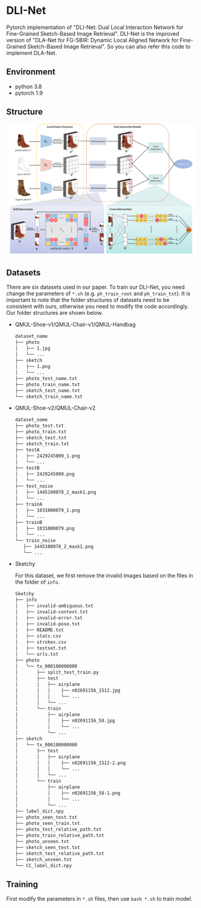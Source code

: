 # DLI-Net
Pytorch implementation of "DLI-Net: Dual Local Interaction Network for Fine-Grained Sketch-Based Image Retrieval". DLI-Net is the improved version of "DLA-Net for FG-SBIR: Dynamic Local Aligned Network for Fine-Grained Sketch-Based Image Retrieval". So you can also refer this code to implement DLA-Net.

## Environment
- python 3.8
- pytorch 1.9

## Structure
![image](structure.svg)

## Datasets
There are six datasets used in our paper. To train our DLI-Net, you need change the parameters of `*.sh` (e.g. `ph_train_root` and `ph_train_txt`). It is important to note that the folder structures of datasets need to be consistent with ours, otherwise you need to modify the code accordingly. Our folder structures are shown below.

- QMUL-Shoe-v1/QMUL-Chair-v1/QMUL-Handbag
    ```
    dataset_name
    ├── photo
    │   ├── 1.jpg
    │   └── ...
    ├── sketch
    │   ├── 1.png
    │   └── ...
    ├── photo_test_name.txt
    ├── photo_train_name.txt
    ├── sketch_test_name.txt
    └── sketch_train_name.txt
    ```

- QMUL-Shoe-v2/QMUL-Chair-v2
    ```
    dataset_name
    ├── photo_test.txt
    ├── photo_train.txt
    ├── sketch_test.txt
    ├── sketch_train.txt
    ├── testA
    │   ├── 2429245009_1.png
    │   └── ...
    ├── testB
    │   ├── 2429245009.png
    │   └── ...
    ├── test_noise
    │   ├── 1445100078_2_mask1.png
    │   └── ...
    ├── trainA
    │   ├── 1031000079_1.png
    │   └── ...
    ├── trainB
    │   ├── 1031000079.png
    │   └── ...
    └── train_noise
       ├── 1445100078_2_mask1.png
       └── ...
    ```

- Sketchy

    For this dataset, we first remove the invalid images based on the files in the folder of `info`.
    ```
    Sketchy
    ├── info
    │   ├── invalid-ambiguous.txt
    │   ├── invalid-context.txt
    │   ├── invalid-error.txt
    │   ├── invalid-pose.txt
    │   ├── README.txt
    │   ├── stats.csv
    │   ├── strokes.csv
    │   ├── testset.txt
    │   └── urls.txt
    ├── photo
    │   └── tx_000100000000
    │       ├── split_test_train.py
    │       ├── test
    │       │   ├── airplane
    │       │   │    ├── n02691156_1512.jpg
    │       │   │    └── ...
    │       │   └── ...
    │       └── train
    │           ├── airplane
    │           │    ├── n02691156_58.jpg
    │           │    └── ...
    │           └── ...
    ├── sketch
    │   └── tx_000100000000
    │       ├── test
    │       │   ├── airplane
    │       │   │    ├── n02691156_1512-2.png
    │       │   │    └── ...
    │       │   └── ...
    │       └── train
    │           ├── airplane
    │           │    ├── n02691156_58-1.png
    │           │    └── ...
    │           └── ...
    ├── label_dict.npy
    ├── photo_seen_test.txt
    ├── photo_seen_train.txt
    ├── photo_test_relative_path.txt
    ├── photo_train_relative_path.txt
    ├── photo_unseen.txt
    ├── sketch_seen_test.txt
    ├── sketch_test_relative_path.txt
    ├── sketch_unseen.txt
    └── CC_label_dict.npy
    ```

## Training
First modify the parameters in `*.sh` files, then use `bash *.sh` to train model.
